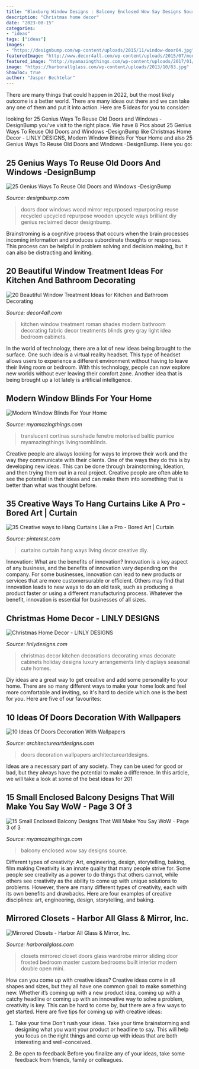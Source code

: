 ```yaml
---
title: "Bloxburg Window Designs : Balcony Enclosed Wow Say Designs Source"
description: "Christmas home decor"
date: "2023-08-15"
categories:
- "ideas"
tags: ["ideas"]
images:
- "https://designbump.com/wp-content/uploads/2015/11/window-door04.jpg"
featuredImage: "http://www.decor4all.com/wp-content/uploads/2015/07/modern-kitchen-decor-roman-shades-window-treatment-ideas-7.jpg"
featured_image: "http://myamazingthings.com/wp-content/uploads/2017/01/balcony10.jpg"
image: "https://harborallglass.com/wp-content/uploads/2013/10/83.jpg"
ShowToc: true
author: "Jasper Bechtelar"
---
```



There are many things that could happen in 2022, but the most likely outcome is a better world. There are many ideas out there and we can take any one of them and put it into action. Here are 5 ideas for you to consider: 

	

		
looking for 25 Genius Ways To Reuse Old Doors and Windows -DesignBump you've visit to the right place. We have 8 Pics about 25 Genius Ways To Reuse Old Doors and Windows -DesignBump like Christmas Home Decor - LINLY DESIGNS, Modern Window Blinds For Your Home and also 25 Genius Ways To Reuse Old Doors and Windows -DesignBump. Here you go:
		
    
## 25 Genius Ways To Reuse Old Doors And Windows -DesignBump

<img loading=lazy src="https://designbump.com/wp-content/uploads/2015/11/window-door04.jpg" onerror="this.onerror=null;this.src='https://tse1.mm.bing.net/th?id=OIP._5VftGwb_0xXV-rEM7seSAHaLG&amp;pid=15.1';" alt="25 Genius Ways To Reuse Old Doors and Windows -DesignBump">

_Source: designbump.com_

>doors door windows wood mirror repurposed repurposing reuse recycled upcycled repurpose wooden upcycle ways brilliant diy genius reclaimed decor designbump. 

	

Brainstroming is a cognitive process that occurs when the brain processes incoming information and produces subordinate thoughts or responses. This process can be helpful in problem solving and decision making, but it can also be distracting and limiting.

    
## 20 Beautiful Window Treatment Ideas For Kitchen And Bathroom Decorating

<img loading=lazy src="http://www.decor4all.com/wp-content/uploads/2015/07/modern-kitchen-decor-roman-shades-window-treatment-ideas-7.jpg" onerror="this.onerror=null;this.src='https://tse3.mm.bing.net/th?id=OIP.Vw0JFy0Sa__ciFjNRouHyQAAAA&amp;pid=15.1';" alt="20 Beautiful Window Treatment Ideas for Kitchen and Bathroom Decorating">

_Source: decor4all.com_

>kitchen window treatment roman shades modern bathroom decorating fabric decor treatments blinds grey gray light idea bedroom cabinets. 

	

In the world of technology, there are a lot of new ideas being brought to the surface. One such idea is a virtual reality headset. This type of headset allows users to experience a different environment without having to leave their living room or bedroom. With this technology, people can now explore new worlds without ever leaving their comfort zone. Another idea that is being brought up a lot lately is artificial intelligence.

    
## Modern Window Blinds For Your Home

<img loading=lazy src="https://myamazingthings.com/wp-content/uploads/2017/04/blinds3.jpg" onerror="this.onerror=null;this.src='https://tse4.mm.bing.net/th?id=OIP.ttr19964QImP5z-O8SwFCQHaE8&amp;pid=15.1';" alt="Modern Window Blinds For Your Home">

_Source: myamazingthings.com_

>translucent cortinas sunshade fenetre motorised baltic pumice myamazingthings livingroomblinds. 

	

Creative people are always looking for ways to improve their work and the way they communicate with their clients. One of the ways they do this is by developing new ideas. This can be done through brainstorming, Ideation, and then trying them out in a real project. Creative people are often able to see the potential in their ideas and can make them into something that is better than what was thought before.

    
## 35 Creative Ways To Hang Curtains Like A Pro - Bored Art | Curtain

<img loading=lazy src="https://i.pinimg.com/736x/74/18/d2/7418d21a4c6b2ca75d080a6ed2f71fd0.jpg" onerror="this.onerror=null;this.src='https://tse2.mm.bing.net/th?id=OIP.CNDntzgETSltDiRgUkF1BwHaKK&amp;pid=15.1';" alt="35 Creative ways to Hang Curtains Like a Pro - Bored Art | Curtain">

_Source: pinterest.com_

>curtains curtain hang ways living decor creative diy. 

	

Innovation: What are the benefits of innovation?
Innovation is a key aspect of any business, and the benefits of innovation vary depending on the company. For some businesses, innovation can lead to new products or services that are more customersurable or efficient. Others may find that innovation leads to new ways to do an old task, such as producing a product faster or using a different manufacturing process. Whatever the benefit, innovation is essential for businesses of all sizes.

    
## Christmas Home Decor - LINLY DESIGNS

<img loading=lazy src="http://www.linlydesigns.com/wp-content/uploads/2016/09/Luxury-Christmas-Kitchen-Decor-Arrangements.jpg" onerror="this.onerror=null;this.src='https://tse3.mm.bing.net/th?id=OIP.fhotaKDmsWav_qmLeDZVrwHaLH&amp;pid=15.1';" alt="Christmas Home Decor - LINLY DESIGNS">

_Source: linlydesigns.com_

>christmas decor kitchen decorations decorating xmas decorate cabinets holiday designs luxury arrangements linly displays seasonal cute homes. 

	

Diy ideas are a great way to get creative and add some personality to your home. There are so many different ways to make your home look and feel more comfortable and inviting, so it's hard to decide which one is the best for you. Here are five of our favourites:

    
## 10 Ideas Of Doors Decoration With Wallpapers

<img loading=lazy src="https://www.architectureartdesigns.com/wp-content/uploads/2013/03/ArchitectureArtDesigns-728.jpg" onerror="this.onerror=null;this.src='https://tse4.mm.bing.net/th?id=OIP.hTn0EhhZNaVfqeVXsGbI5wHaKq&amp;pid=15.1';" alt="10 Ideas Of Doors Decoration With Wallpapers">

_Source: architectureartdesigns.com_

>doors decoration wallpapers architectureartdesigns. 

	

Ideas are a necessary part of any society. They can be used for good or bad, but they always have the potential to make a difference. In this article, we will take a look at some of the best ideas for 201
    
## 15 Small Enclosed Balcony Designs That Will Make You Say WoW - Page 3 Of 3

<img loading=lazy src="http://myamazingthings.com/wp-content/uploads/2017/01/balcony10.jpg" onerror="this.onerror=null;this.src='https://tse1.mm.bing.net/th?id=OIP.6h0qXNUI6PHo3vEzn9WqggHaKf&amp;pid=15.1';" alt="15 Small Enclosed Balcony Designs That Will Make You Say WoW - Page 3 of 3">

_Source: myamazingthings.com_

>balcony enclosed wow say designs source. 

	

Different types of creativity: Art, engineering, design, storytelling, baking, film making
Creativity is an innate quality that many people strive for. Some people see creativity as a power to do things that others cannot, while others see creativity as the ability to come up with unique solutions to problems. However, there are many different types of creativity, each with its own benefits and drawbacks. Here are four examples of creative disciplines: art, engineering, design, storytelling, and baking.

    
## Mirrored Closets - Harbor All Glass &amp; Mirror, Inc.

<img loading=lazy src="https://harborallglass.com/wp-content/uploads/2013/10/83.jpg" onerror="this.onerror=null;this.src='https://tse3.mm.bing.net/th?id=OIP.JSaSN4fJn6sUTPMOFPAD_wHaJ4&amp;pid=15.1';" alt="Mirrored Closets - Harbor All Glass &amp; Mirror, Inc.">

_Source: harborallglass.com_

>closets mirrored closet doors glass wardrobe mirror sliding door frosted bedroom master custom bedrooms built interior modern double open mini. 

	

How can you come up with creative ideas?
Creative ideas come in all shapes and sizes, but they all have one common goal: to make something new. Whether it’s coming up with a new product idea, coming up with a catchy headline or coming up with an innovative way to solve a problem, creativity is key. This can be hard to come by, but there are a few ways to get started. Here are five tips for coming up with creative ideas:
1. Take your time
Don’t rush your ideas. Take your time brainstorming and designing what you want your product or headline to say. This will help you focus on the right things and come up with ideas that are both interesting and well-conceived.

2. Be open to feedback
Before you finalize any of your ideas, take some feedback from friends, family or colleagues.

